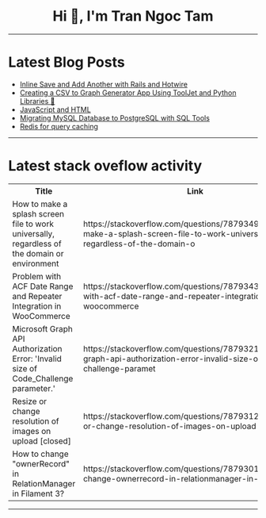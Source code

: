 <h1 align="center">Hi 👋, I'm Tran Ngoc Tam</h1>

---

# Latest Blog Posts 
<!-- BLOG-POST-LIST:START -->
- [Inline Save and Add Another with Rails and Hotwire](https://dev.to/railsdesigner/inline-save-and-add-another-with-rails-and-hotwire-501m)
- [Creating a CSV to Graph Generator App Using ToolJet and Python Libraries 🚀](https://dev.to/tooljet/creating-a-csv-to-graph-generator-app-using-tooljet-and-python-libraries-18nb)
- [JavaScript and HTML](https://dev.to/ark7/javascript-and-html-1d14)
- [Migrating MySQL Database to PostgreSQL with SQL Tools](https://dev.to/senkae_ll/migrating-mysql-database-to-postgresql-with-sql-tools-315o)
- [Redis for query caching](https://dev.to/asepwhite/redis-for-query-caching-31o5)
<!-- BLOG-POST-LIST:END -->

---

# Latest stack oveflow activity
<table>
  <tr><th>Title</th><th>Link</th></tr>
  <!-- STACKOVERFLOW:START --><tr><td>How to make a splash screen file to work universally, regardless of the domain or environment</td><td>https://stackoverflow.com/questions/78793492/how-to-make-a-splash-screen-file-to-work-universally-regardless-of-the-domain-o</td></tr><tr><td>Problem with ACF Date Range and Repeater Integration in WooCommerce</td><td>https://stackoverflow.com/questions/78793430/problem-with-acf-date-range-and-repeater-integration-in-woocommerce</td></tr><tr><td>Microsoft Graph API Authorization Error: &#39;Invalid size of Code_Challenge parameter.&#39;</td><td>https://stackoverflow.com/questions/78793218/microsoft-graph-api-authorization-error-invalid-size-of-code-challenge-paramet</td></tr><tr><td>Resize or change resolution of images on upload [closed]</td><td>https://stackoverflow.com/questions/78793127/resize-or-change-resolution-of-images-on-upload</td></tr><tr><td>How to change &quot;ownerRecord&quot; in RelationManager in Filament 3?</td><td>https://stackoverflow.com/questions/78793012/how-to-change-ownerrecord-in-relationmanager-in-filament-3</td></tr><!-- STACKOVERFLOW:END -->
</table>

---


